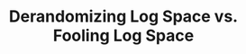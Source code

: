 ---
layout: default
permalink: /derandlogspace/
title: Derandomizing Log Space vs. Fooling Log Space
tags: Study Diary
---
